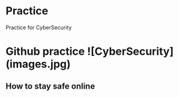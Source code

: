 # Practice
Practice for CyberSecurity
<h1> Github practice 
![CyberSecurity](images.jpg)
<h2> How to stay safe online</h2>




</h1>
